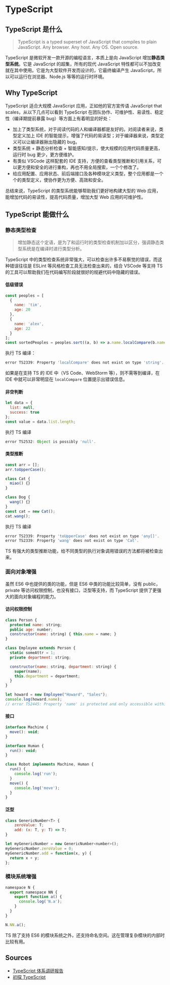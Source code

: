 # TypeScript

## TypeScript 是什么

> TypeScript is a typed superset of JavaScript that compiles to plain JavaScript. Any browser. Any host. Any OS. Open source.

TypeScript 是微软开发一款开源的编程语言，本质上是向 JavaScript 增加**静态类型系统**。它是 JavaScript 的超集，所有的现代 JavaScript 特性都可以不加改变就在其中使用。它是为大型软件开发而设计的，它最终编译产生 JavaScript，所以可以运行在浏览器、Node.js 等等的运行时环境。

## Why TypeScript

TypeScript 适合大规模 JavaScript 应用，正如他的官方宣传语 JavaScript that scales，从以下几点可以看到 TypeScript 在团队协作、可维护性、易读性、稳定性（编译期提前暴露 bug）等方面上有着明显的好处：

- 加上了类型系统，对于阅读代码的人和编译器都是友好的。对阅读者来说，类型定义加上 IDE 的智能提示，增强了代码的易读型；对于编译器来说，类型定义可以让编译器揪出隐藏的 bug。
- 类型系统 + 静态分析检查 + 智能感知/提示，使大规模的应用代码质量更高，运行时 bug 更少，更方便维护。
- 有类似 VSCode 这样配套的 IDE 支持，方便的查看类型推断和引用关系，可以更方便和安全的进行重构，再也不用全局搜索，一个个修改了。
- 给应用配置、应用状态、前后端接口及各种模块定义类型，整个应用都是一个个的类型定义，使协作更为方便、高效和安全。

总结来说，TypeScript 的类型系统能够帮助我们更好地构建大型的 Web 应用，能增加代码的易读性，提高代码质量，增加大型 Web 应用的可维护性。

## TypeScript 能做什么

### 静态类型检查

> 增加静态这个定语，是为了和运行时的类型检查机制加以区分，强调静态类型系统是在编译时进行类型分析。

TypeScript 中的类型检查系统非常强大，可以检查出许多不易察觉的错误，而这种错误往往是 ESLint 等风格检查工具无法检查出来的，结合 VSCode 等支持 TS 的工具可以帮助我们在代码编写阶段就很好的规避代码中隐藏的错误。

#### 低级错误

```js
const peoples = [
  {
    name: 'tim',
    age: 20
  },
  {
    name: 'alex',
    age: 22
  }
];
const sortedPeoples = peoples.sort((a, b) => a.name.localCompare(b.name));
```

执行 TS 编译：

```js
error TS2339: Property 'localCompare' does not exist on type 'string'.
```

如果是在支持 TS 的 IDE 中（VS Code、WebStorm 等），则不需等到编译，在 IDE 中就可以非常明显在 `localCompare` 位置提示出错误信息。

#### 非空判断

```js
let data = {
  list: null,
  success: true
};
const value = data.list.length;
```

执行 TS 编译

```js
error TS2532: Object is possibly 'null'.
```

#### 类型推断

```js
const arr = [];
arr.toUpperCase();

class Cat {
  miao() {}
}

class Dog {
  wang() {}
}
const cat = new Cat();
cat.wang();
```

执行 TS 编译

```js
error TS2339: Property 'toUpperCase' does not exist on type 'any[]'.
error TS2339: Property 'wang' does not exist on type 'Cat'.
```

TS 有强大的类型推断功能，给不同类型的执行对象调用错误的方法都将被检查出来。

### 面向对象增强

虽然 ES6 中也提供的类的功能，但是 ES6 中类的功能比较简单，没有 public，private 等访问权限控制，也没有接口，泛型等支持，而 TypeScript 提供了更强大的面向对象编程的能力。

#### 访问权限控制

```js
class Person {
  protected name: string;
  public age: number;
  constructor(name: string) { this.name = name; }
}

class Employee extends Person {
  static someAttr = 1;
  private department: string;

  constructor(name: string, department: string) {
    super(name);
    this.department = department;
  }
}

let howard = new Employee("Howard", "Sales");
console.log(howard.name);
// error TS2445: Property 'name' is protected and only accessible within class 'Person' and its subclasses.
```

#### 接口

```js
interface Machine {
  move(): void;
}

interface Human {
  run(): void;
}

class Robot implements Machine, Human {
  run() {
    console.log('run');
  }
  move() {
    console.log('move');
  }
}
```

#### 泛型

```js
class GenericNumber<T> {
    zeroValue: T;
    add: (x: T, y: T) => T;
}

let myGenericNumber = new GenericNumber<number>();
myGenericNumber.zeroValue = 0;
myGenericNumber.add = function(x, y) {
  return x + y;
};
```

### 模块系统增强

```js
namespace N {
  export namespace NN {
    export function a() {
      console.log('N.a');
    }
  }
}

N.NN.a();
```

TS 除了支持 ES6 的模块系统之外，还支持命名空间。这在管理复杂模块的内部时比较有用。

## Sources

- [TypeScript 体系调研报告](https://juejin.im/post/59c46bc86fb9a00a4636f939#heading-4)
- [初探 TypeScript](https://juejin.im/post/5b3b9729f265da0f4b7a6e08#heading-21)